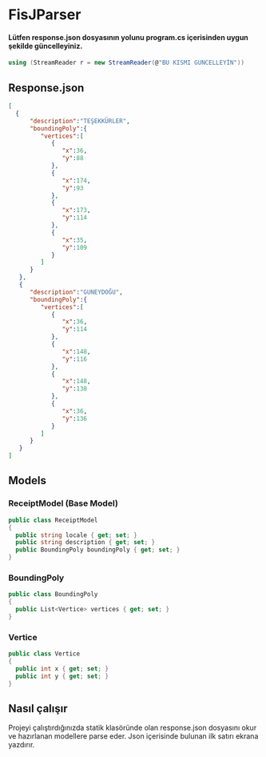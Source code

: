 # FisJParser

#### Lütfen response.json dosyasının yolunu program.cs içerisinden uygun şekilde güncelleyiniz.
```csharp
using (StreamReader r = new StreamReader(@"BU KISMI GÜNCELLEYİN"))
```


## Response.json
```json
[
  {
      "description":"TEŞEKKÜRLER",
      "boundingPoly":{
         "vertices":[
            {
               "x":36,
               "y":88
            },
            {
               "x":174,
               "y":93
            },
            {
               "x":173,
               "y":114
            },
            {
               "x":35,
               "y":109
            }
         ]
      }
   },
   {
      "description":"GUNEYDOĞU",
      "boundingPoly":{
         "vertices":[
            {
               "x":36,
               "y":114
            },
            {
               "x":148,
               "y":116
            },
            {
               "x":148,
               "y":138
            },
            {
               "x":36,
               "y":136
            }
         ]
      }
   }
]
```

## Models

### ReceiptModel (Base Model)
```csharp
public class ReceiptModel
{
  public string locale { get; set; }
  public string description { get; set; }
  public BoundingPoly boundingPoly { get; set; }
}
```

### BoundingPoly
```csharp
public class BoundingPoly
{
  public List<Vertice> vertices { get; set; }
}
```

### Vertice
```csharp
public class Vertice
{
  public int x { get; set; }
  public int y { get; set; }
}
```

## Nasıl çalışır
Projeyi çalıştırdığınızda statik klasöründe olan response.json dosyasını okur ve hazırlanan modellere parse eder. Json içerisinde bulunan ilk satırı ekrana yazdırır.
